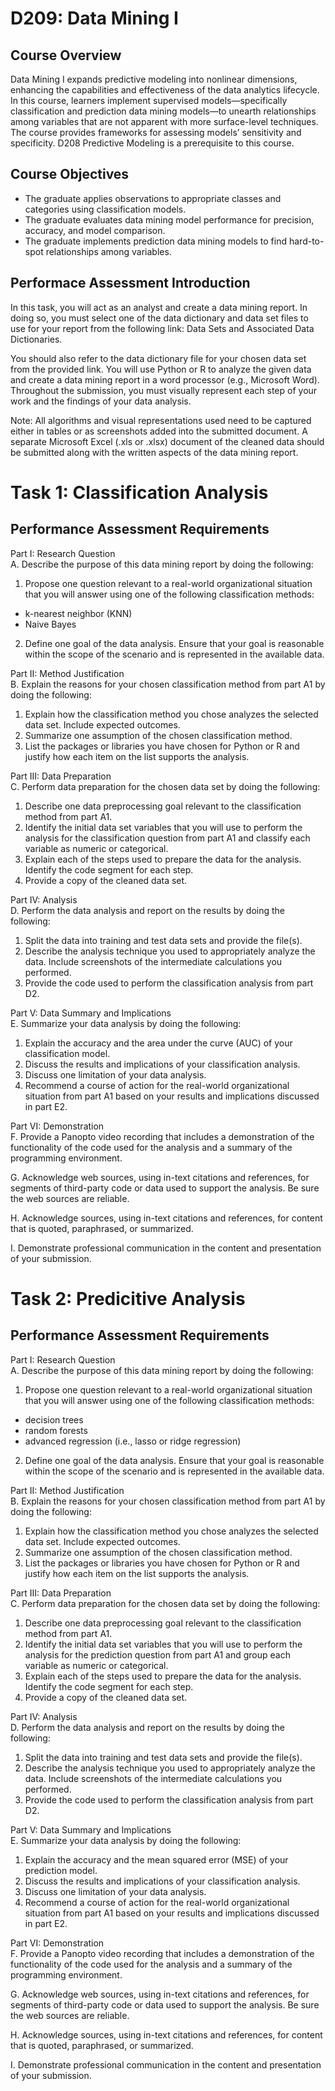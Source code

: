# D209: Data Mining I
## Course Overview
Data Mining I expands predictive modeling into nonlinear dimensions, enhancing the capabilities and effectiveness of the data analytics lifecycle. In this course, learners implement supervised models—specifically classification and prediction data mining models—to unearth relationships among variables that are not apparent with more surface-level techniques. The course provides frameworks for assessing models’ sensitivity and specificity. D208 Predictive Modeling is a prerequisite to this course.

## Course Objectives
* The graduate applies observations to appropriate classes and categories using classification models.
* The graduate evaluates data mining model performance for precision, accuracy, and model comparison.
* The graduate implements prediction data mining models to find hard-to-spot relationships among variables.

## Performace Assessment Introduction
In this task, you will act as an analyst and create a data mining report. In doing so, you must select one of the data dictionary and data set files to use for your report from the following link: Data Sets and Associated Data Dictionaries.

You should also refer to the data dictionary file for your chosen data set from the provided link. You will use Python or R to analyze the given data and create a data mining report in a word processor (e.g., Microsoft Word). Throughout the submission, you must visually represent each step of your work and the findings of your data analysis.

Note: All algorithms and visual representations used need to be captured either in tables or as screenshots added into the submitted document. A separate Microsoft Excel (.xls or .xlsx) document of the cleaned data should be submitted along with the written aspects of the data mining report.

# Task 1: Classification Analysis
## Performance Assessment Requirements
Part I: Research Question<br>
A.  Describe the purpose of this data mining report by doing the following:
1.  Propose one question relevant to a real-world organizational situation that you will answer using one of the following classification methods:
* k-nearest neighbor (KNN)
* Naive Bayes
2.  Define one goal of the data analysis. Ensure that your goal is reasonable within the scope of the scenario and is represented in the available data.

Part II: Method Justification<br>
B.  Explain the reasons for your chosen classification method from part A1 by doing the following:
1.  Explain how the classification method you chose analyzes the selected data set. Include expected outcomes.
2.  Summarize one assumption of the chosen classification method.
3.  List the packages or libraries you have chosen for Python or R and justify how each item on the list supports the analysis.

Part III: Data Preparation<br>
C.  Perform data preparation for the chosen data set by doing the following:
1.  Describe one data preprocessing goal relevant to the classification method from part A1.
2.  Identify the initial data set variables that you will use to perform the analysis for the classification question from part A1 and classify each variable as numeric or categorical.
3.  Explain each of the steps used to prepare the data for the analysis. Identify the code segment for each step.
4.  Provide a copy of the cleaned data set.

Part IV: Analysis<br>
D.  Perform the data analysis and report on the results by doing the following:
1.  Split the data into training and test data sets and provide the file(s).
2.  Describe the analysis technique you used to appropriately analyze the data. Include screenshots of the intermediate calculations you performed.
3.  Provide the code used to perform the classification analysis from part D2.

Part V: Data Summary and Implications<br>
E.  Summarize your data analysis by doing the following:
1.  Explain the accuracy and the area under the curve (AUC) of your classification model.
2.  Discuss the results and implications of your classification analysis.
3.  Discuss one limitation of your data analysis.
4.  Recommend a course of action for the real-world organizational situation from part A1 based on your results and implications discussed in part E2.

Part VI: Demonstration<br>
F.  Provide a Panopto video recording that includes a demonstration of the functionality of the code used for the analysis and a summary of the programming environment.

G.  Acknowledge web sources, using in-text citations and references, for segments of third-party code or data used to support the analysis. Be sure the web sources are reliable.

H.  Acknowledge sources, using in-text citations and references, for content that is quoted, paraphrased, or summarized.

I.  Demonstrate professional communication in the content and presentation of your submission.


# Task 2: Predicitive Analysis
## Performance Assessment Requirements
Part I: Research Question<br>
A.  Describe the purpose of this data mining report by doing the following:
1.  Propose one question relevant to a real-world organizational situation that you will answer using one of the following classification methods:
* decision trees
* random forests
* advanced regression (i.e., lasso or ridge regression)
2.  Define one goal of the data analysis. Ensure that your goal is reasonable within the scope of the scenario and is represented in the available data.

Part II: Method Justification<br>
B.  Explain the reasons for your chosen classification method from part A1 by doing the following:
1.  Explain how the classification method you chose analyzes the selected data set. Include expected outcomes.
2.  Summarize one assumption of the chosen classification method.
3.  List the packages or libraries you have chosen for Python or R and justify how each item on the list supports the analysis.

Part III: Data Preparation<br>
C.  Perform data preparation for the chosen data set by doing the following:
1.  Describe one data preprocessing goal relevant to the classification method from part A1.
2.  Identify the initial data set variables that you will use to perform the analysis for the prediction question from part A1 and group each variable as numeric or categorical.
3.  Explain each of the steps used to prepare the data for the analysis. Identify the code segment for each step.
4.  Provide a copy of the cleaned data set.

Part IV: Analysis<br>
D.  Perform the data analysis and report on the results by doing the following:
1.  Split the data into training and test data sets and provide the file(s).
2.  Describe the analysis technique you used to appropriately analyze the data. Include screenshots of the intermediate calculations you performed.
3.  Provide the code used to perform the classification analysis from part D2.

Part V: Data Summary and Implications<br>
E.  Summarize your data analysis by doing the following:
1.  Explain the accuracy and the mean squared error (MSE) of your prediction model.
2.  Discuss the results and implications of your classification analysis.
3.  Discuss one limitation of your data analysis.
4.  Recommend a course of action for the real-world organizational situation from part A1 based on your results and implications discussed in part E2.

Part VI: Demonstration<br>
F.  Provide a Panopto video recording that includes a demonstration of the functionality of the code used for the analysis and a summary of the programming environment.

G.  Acknowledge web sources, using in-text citations and references, for segments of third-party code or data used to support the analysis. Be sure the web sources are reliable.

H.  Acknowledge sources, using in-text citations and references, for content that is quoted, paraphrased, or summarized.

I.  Demonstrate professional communication in the content and presentation of your submission.
